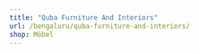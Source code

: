 ```yaml
---
title: "Quba Furniture And Interiors"
url: /bengaluru/quba-furniture-and-interiors/
shop: Möbel
---
```

